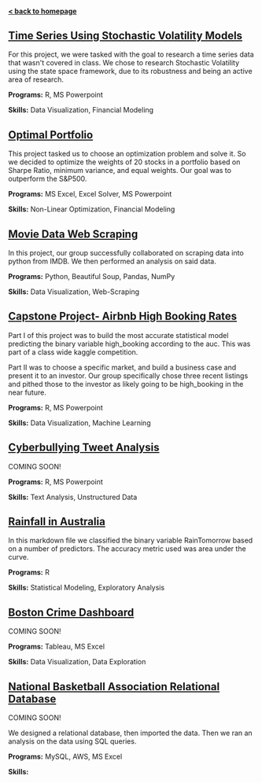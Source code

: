 #### [< back to homepage](./index.md)
## [Time Series Using Stochastic Volatility Models](./TimeSeriesProject.md)
For this project, we were tasked with the goal to research a time series data that wasn't covered in class. We chose to research Stochastic Volatility using the state space framework, due to its robustness and being an active area of research.

**Programs:** R, MS Powerpoint

**Skills:** Data Visualization, Financial Modeling

## [Optimal Portfolio](./optimalportfolio.md)
This project tasked us to choose an optimization problem and solve it. So we decided to optimize the weights of 20 stocks in a portfolio based on Sharpe Ratio, minimum variance, and equal weights. Our goal was to outperform the S&P500. 

**Programs:** MS Excel, Excel Solver, MS Powerpoint

**Skills:** Non-Linear Optimization, Financial Modeling

## [Movie Data Web Scraping](./WebScrapingProject.md)
In this project, our group successfully collaborated on scraping data into python from IMDB. We then performed an analysis on said data. 

**Programs:** Python, Beautiful Soup, Pandas, NumPy

**Skills:** Data Visualization, Web-Scraping

## [Capstone Project- Airbnb High Booking Rates](./AirbnbProject.md)

Part I of this project was to build the most accurate statistical model predicting the binary variable high_booking according to the auc. This was part of a class wide kaggle competition. 

Part II was to choose a specific market, and build a business case and present it to an investor. Our group specifically chose three recent listings and pithed those to the investor as likely going to be high_booking in the near future. 

**Programs:** R, MS Powerpoint

**Skills:** Data Visualization, Machine Learning
  
## [Cyberbullying Tweet Analysis](./cyberbulling.md)

COMING SOON!

**Programs:** R, MS Powerpoint

**Skills:** Text Analysis, Unstructured Data
 
## [Rainfall in Australia](./RainfallinAustraila.md)
In this markdown file we classified the binary variable RainTomorrow based on a number of predictors. The accuracy metric used was area under the curve.

**Programs:** R

**Skills:** Statistical Modeling, Exploratory Analysis
 
## [Boston Crime Dashboard](./bostoncrime.md)

COMING SOON!

**Programs:** Tableau, MS Excel

**Skills:** Data Visualization, Data Exploration
 
## [National Basketball Association Relational Database](./nba.md)

COMING SOON!

We designed a relational database, then imported the data. Then we ran an analysis on the data using SQL queries.

**Programs:** MySQL, AWS, MS Excel

**Skills:** 
 

